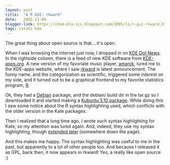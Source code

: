 ```yaml
---
layout: post
title:  "A R GUI: rkward"
date:   2005-11-08
blogger-link: https://chem-bla-ics.blogspot.com/2005/11/r-gui-rkward.html
tags: rstats kde
---
```


The great thing about open source is that... it's open.

When I was browsing the internet just now, I dropped in on [KDE Dot News](http://dot.kde.org/). In the rightside column, there is a feed of
new KDE software from [KDE-apps.org](http://www.kde-apps.org/). A new version of my favoriate music player,
[amarok](http://amarok.kde.org/), lured me to the KDE-apps website, where I saw [rkward](http://rkward.sf.net/) is latest announcement. The funny
name, and the categorization as scientific, triggered some interest on my side, and it turned out to be a graphical frontend to my favorite statistics program,
[R](http://www.r-project.org/).

Ok, they had a [Debian](http://www.debian.org/) package, and the debian/ build dir in the tar.gz so I downloaded it and started making a
[Kubuntu 5.10 package](http://www.woc.science.ru.nl/devel/egonw/rkward_0.3.4_i386.deb). While doing this I saw some notice about the R syntax highlighting
used, which conflicts with the older version in the Kate packages.

Then I realized that a long time ago, I wrote such syntax highlighting for Kate, so my attention was lured again. And, indeed, they use my syntax highlighting,
though [extended later](http://www.uni-kiel.de/agrarpol/ahenningsen/index-e.html) (somewhere down the page).

And this makes me happy. The syntax highlighting was useful to me in the past, but apparently to a lot of other people too. And because I released it
as GPL, back then, it now appears in rkward! Yes, a really like open source :)
